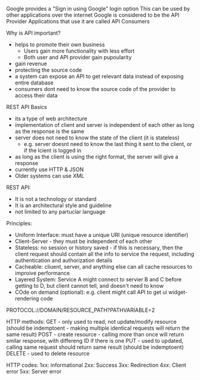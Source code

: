Google provides a "Sign in using Google" login option
This can be used by other applications over the internet
Google is considered to be the API Provider
Applications that use it are called API Consumers

Why is API important?
- helps to promote their own business
	- Users gain more functionality with less effort
	- Both user and API provider gain pupoularity
- gain revenue
- protecting the source code
- a system can expose an API to get relevant data instead of exposing entire database
- consumers dont need to know the source code of the provider to access their data

REST API Basics
- its a type of web architecture
- implementation of client and server is independent of each other as long as the response is the same
- server does not need to know the state of the client (it is stateless)
	- e.g. server doesnt need to know the last thing it sent to the client, or if the lcient is logged in
- as long as the client is using the right format, the server will give a response
- currently use HTTP & JSON
- Older systems can use XML

REST API:
- It is not a technology or standard
- It is an architectural style and guideline
- not limited to any partuclar language

Principles:
- Uniform Interface: must have a unique URI (unique resource identifier)
- Client-Server - they must be independent of each other
- Stateless: no session or history saved - if this is necessary, then the client request should contain all the info to service the request, including authentication and authorization details
- Cacheable: cliuent, server, and anything else can all cache resources to improive performance
- Layered System: Service A might connect to servier B and C before getting to D, but client cannot tell, and doesn't need to know
- COde on demand (optional): e.g. client might call API to get ui widget-rendering code

PROTOCOL://DOMAIN/RESOURCE_PATH?PATHVARIABLE=2

HTTP methods:
GET - only used to read, not update/modify resource (should be indemptoent - making multiple identical requests will return the same result)
POST - create resource - calling more than once will return smilar response, with differeng ID if there is one
PUT - used to updated, calling same request should return same result (should be indemptoent)
DELETE - used to delete resource

HTTP codes:
1xx: informational
2xx: Success
3xx: Redirection
4xx: Client error
5xx: Server error
